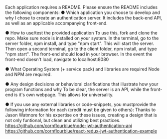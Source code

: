 Each application requires​ a README​. Please ensure the README​ includes the following
components:
  ● Which application you choose to develop and why
    I chose to create an authentication server. It includes the back-end API, as well as an applicable accompanying front-end. 

  ● How to use/test​ the provided application
    To use this, fork and clone the repo. Make sure node is installed on your system.
    In the terminal, go to the server folder, npm install, and type "npm start". This will start the server.
    Then open a second terminal, go to the client folder, npm install, and type "npm start". The front-end should load in your browser.
    In the event the front-end doesn't load, navigate to localhost:8080
    
  ● What Operating System (+ service pack) and libraries are required
    Node and NPM are required.  
  
  ● Any design decisions or behavioral clarifications​ that illustrate how your program
functions and why
  To be clear, the server is an API, while the front-end is it's own webpage. This allows for universality.

  ● If you use any external libraries or code-snippets, you must ​provide the following
information for each (credit must be given to others):​
   Thanks to Jason Watmore for his expertise on these issues, creating a design that is not only funtional, but clean and utilizing best practices.
   https://github.com/cornflourblue/node-jwt-authentication-api
   https://github.com/cornflourblue/react-redux-jwt-authentication-example
